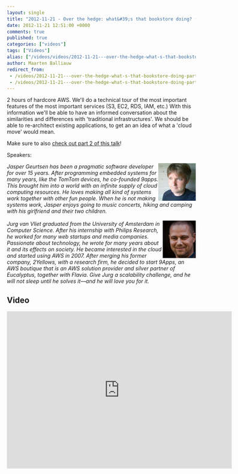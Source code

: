 ```yaml
---
layout: single
title: "2012-11-21 - Over the hedge: what&#39;s that bookstore doing? (part 1)"
date: 2012-11-21 12:51:00 +0000
comments: true
published: true
categories: ["videos"]
tags: ["Videos"]
alias: ["/videos/videos/2012-11-21---over-the-hedge-what-s-that-bookstore-doing-part1"]
author: Maarten Balliauw
redirect_from:
 - /videos/2012-11-21---over-the-hedge-what-s-that-bookstore-doing-part1.html
 - /videos/2012-11-21---over-the-hedge-what-s-that-bookstore-doing-part1.html
---
```


<p>2 hours of hardcore AWS. We'll do a technical tour of the most important features of the most important services (S3, EC2, RDS, IAM, etc.) With this information we'll be able to have an informed conversation about the similarities and differences with 'traditional infrastructures'. We should be able to re-architect existing applications, to get an an idea of what a 'cloud move' would mean.</p>
<p>Make sure to also <a href="http://azug.be/videos/2012-11-21---over-the-hedge-what-s-that-bookstore-doing-part2">check out part 2 of this talk</a>!</p>
<p>Speakers:</p>
<p><em>J<img width="100" height="100" align="right" alt="" src="/assets/media/speakers/jasper-geurtsen.jpg">asper Geurtsen has been a pragmatic software developer for over 15 years. After programming embedded systems for many years, like the TomTom devices, he co-founded 9apps. This brought him into a world with an infinite supply of cloud computing resources. He loves making all kind of systems work together with other fun people. When he is not making systems work, Jasper enjoys going to music concerts, hiking and camping with his girlfriend and their two children.</em><br><br><em><img width="88" height="100" align="right" alt="" src="/assets/media/speakers/jurg-van-vliet.jpg">Jurg van Vliet graduated from the University of Amsterdam in Computer Science. After his internship with Philips Research, he worked for many web startups and media companies. Passionate about technology, he wrote for many years about it and its effects on society. He became interested in the cloud and started using AWS in 2007. After merging his former company, 2Yellows, with a research firm, he decided to start 9Apps, an AWS boutique that is an AWS solution provider and silver partner of Eucalyptus, together with Flavia. Give Jurg a scalability challenge, and he will not sleep until he solves it&mdash;and he will love you for it.</em></p>

<h2>Video</h2>
<div>
				
				
				
<iframe width="600" height="420" src="https://www.youtube.com/embed/PNDzIwAkd24?hd=1" frameborder="0" allowfullscreen=""></iframe>
				
</div>







